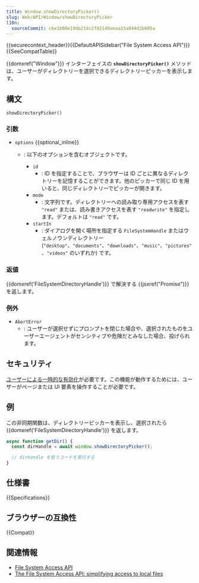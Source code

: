 ```yaml
---
title: Window.showDirectoryPicker()
slug: Web/API/Window/showDirectoryPicker
l10n:
  sourceCommit: c6e1b00e194b214c2f82149aeaa15a944d2b005a
---
```


{{securecontext_header}}{{DefaultAPISidebar("File System Access API")}}{{SeeCompatTable}}

{{domxref("Window")}} インターフェイスの **`showDirectoryPicker()`** メソッドは、ユーザーがディレクトリーを選択できるディレクトリーピッカーを表示します。

## 構文

```js-nolint
showDirectoryPicker()
```

### 引数

- `options` {{optional_inline}}

  - : 以下のオプションを含むオブジェクトです。

    - `id`
      - : ID を指定することで、ブラウザーは ID ごとに異なるディレクトリーを記憶することができます。他のピッカーで同じ ID を用いると、同じディレクトリーでピッカーが開きます。
    - `mode`
      - : 文字列です。ディレクトリーへの読み取り専用アクセスを表す `"read"` または、読み書きアクセスを表す `"readwrite"` を指定します。デフォルトは `"read"` です。
    - `startIn`
      - : ダイアログを開く場所を指定する `FileSystemHandle` またはウェルノウンディレクトリー (`"desktop"`、`"documents"`、`"downloads"`、`"music"`、`"pictures"`、`"videos"` のいずれか) です。

### 返値

{{domxref('FileSystemDirectoryHandle')}} で解決する {{jsxref("Promise")}} を返します。

### 例外

- `AbortError`
  - : ユーザーが選択せずにプロンプトを閉じた場合や、選択されたものをユーザーエージェントがセンシティブや危険だとみなした場合、投げられます。

## セキュリティ

[ユーザーによる一時的な有効化](/ja/docs/Web/Security/User_activation)が必要です。この機能が動作するためには、ユーザーがページまたは UI 要素を操作することが必要です。

## 例

この非同期関数は、ディレクトリーピッカーを表示し、選択されたら {{domxref('FileSystemDirectoryHandle')}} を返します。

```js
async function getDir() {
  const dirHandle = await window.showDirectoryPicker();

  // dirHandle を扱うコードを実行する
}
```

## 仕様書

{{Specifications}}

## ブラウザーの互換性

{{Compat}}

## 関連情報

- [File System Access API](/ja/docs/Web/API/File_System_Access_API)
- [The File System Access API: simplifying access to local files](https://web.dev/file-system-access/)
